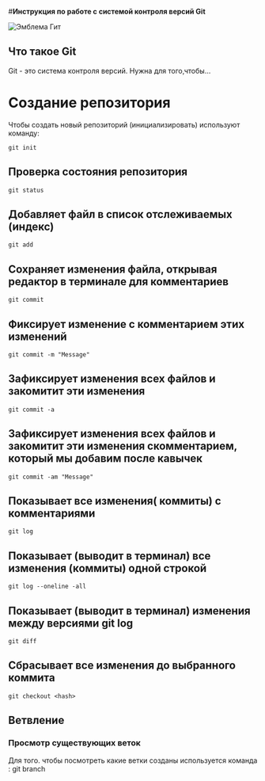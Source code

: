 #**Инструкция по работе с системой контроля версий Git**

![Эмблема Гит](git.jpg)

## Что такое Git

Git - это система контроля версий. Нужна для того,чтобы...

# Создание репозитория

Чтобы создать новый репозиторий (инициализировать) используют команду:

    git init
  
## Проверка состояния репозитория

    git status
## Добавляет файл в список отслеживаемых (индекс)
    git add
## Сохраняет изменения файла, открывая редактор в терминале для комментариев
    git commit 
## Фиксирует изменение с комментарием этих изменений
    git commit -m "Message"
## Зафиксирует изменения всех файлов и закомитит эти изменения
    git commit -a
## Зафиксирует изменения всех файлов и закомитит эти изменения скомментарием, который мы добавим после кавычек
    git commit -am "Message"
## Показывает все изменения( коммиты) с комментариями
    git log
## Показывает (выводит в терминал) все изменения (коммиты) одной строкой
    git log --oneline -all
## Показывает (выводит в терминал) изменения между версиями git log
    git diff
## Сбрасывает все изменения до выбранного коммита
    git checkout <hash>

## Ветвление


### Просмотр существующих веток
Для того. чтобы посмотреть какие ветки созданы используется команда :
    git branch

